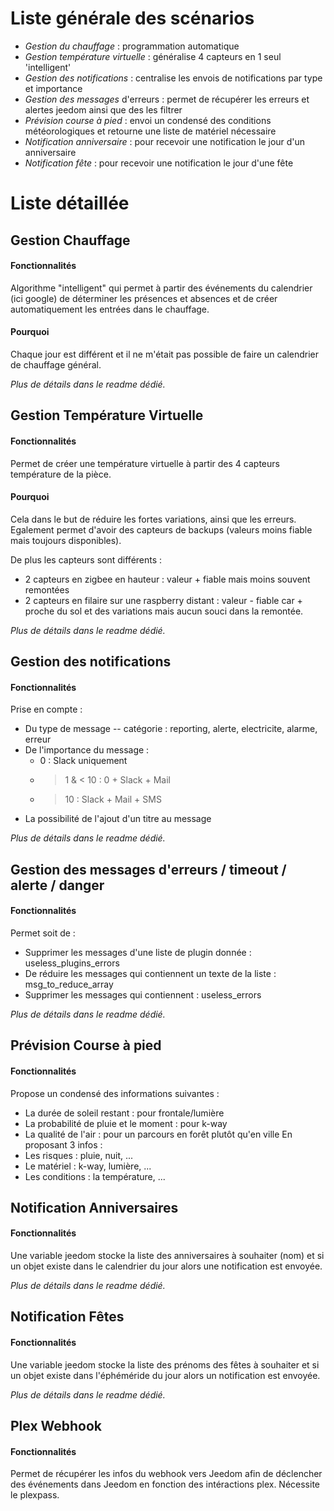 # Liste générale des scénarios
- *Gestion du chauffage* : programmation automatique 
- *Gestion température virtuelle* : généralise 4 capteurs en 1 seul 'intelligent'
- *Gestion des notifications* : centralise les envois de notifications par type et importance
- *Gestion des messages* d'erreurs : permet de récupérer les erreurs et alertes jeedom ainsi que des les filtrer
- *Prévision course à pied* : envoi un condensé des conditions météorologiques et retourne une liste de matériel nécessaire
- *Notification anniversaire* : pour recevoir une notification le jour d'un anniversaire
- *Notification fête* : pour recevoir une notification le jour d'une fête

# Liste détaillée
## Gestion Chauffage
#### Fonctionnalités
Algorithme "intelligent" qui permet à partir des événements du calendrier (ici google) de déterminer les présences et absences et de créer automatiquement les entrées dans le chauffage.
#### Pourquoi
Chaque jour est différent et il ne m'était pas possible de faire un calendrier de chauffage général.

*Plus de détails dans le readme dédié.*
## Gestion Température Virtuelle
#### Fonctionnalités 
Permet de créer une température virtuelle à partir des 4 capteurs température de la pièce. 
#### Pourquoi 
Cela dans le but de réduire les fortes variations, ainsi que les erreurs. Egalement permet d'avoir des capteurs de backups (valeurs moins fiable mais toujours disponibles).

De plus les capteurs sont différents :
- 2 capteurs en zigbee en hauteur : valeur + fiable mais moins souvent remontées
- 2 capteurs en filaire sur une raspberry distant : valeur - fiable car + proche du sol et des variations mais aucun souci dans la remontée. 

*Plus de détails dans le readme dédié.*
## Gestion des notifications
#### Fonctionnalités
Prise en compte :
- Du type de message -- catégorie : reporting, alerte, electricite, alarme, erreur
- De l'importance du message : 
	- 0 : Slack uniquement
	- > 1 & < 10 : 0 + Slack + Mail 
	- > 10 : Slack + Mail + SMS
- La possibilité de l'ajout d'un titre au message

*Plus de détails dans le readme dédié.*
## Gestion des messages d'erreurs / timeout / alerte / danger
#### Fonctionnalités
Permet soit de : 
- Supprimer les messages d'une liste de plugin donnée : useless_plugins_errors 
- De réduire les messages qui contiennent un texte de la liste : msg_to_reduce_array 
- Supprimer les messages qui contiennent : useless_errors

*Plus de détails dans le readme dédié.*
## Prévision Course à pied
#### Fonctionnalités
Propose un condensé des informations suivantes :
- La durée de soleil restant : pour frontale/lumière
- La probabilité de pluie et le moment : pour k-way
- La qualité de l'air : pour un parcours en forêt plutôt qu'en ville
En proposant 3 infos :
- Les risques : pluie, nuit, ...
- Le matériel : k-way, lumière, ...
- Les conditions : la température, ...

## Notification Anniversaires
#### Fonctionnalités 
Une variable jeedom stocke la liste des anniversaires à souhaiter (nom) et si un objet existe dans le calendrier du jour alors une notification est envoyée.

*Plus de détails dans le readme dédié.*
## Notification Fêtes
#### Fonctionnalités 
Une variable jeedom stocke la liste des prénoms des fêtes à souhaiter et si un objet existe dans l'éphéméride du jour alors un notification est envoyée.

*Plus de détails dans le readme dédié.*

## Plex Webhook
#### Fonctionnalités  
Permet de récupérer les infos du webhook vers Jeedom afin de déclencher des événements dans Jeedom en fonction des intéractions plex.
Nécessite le plexpass.